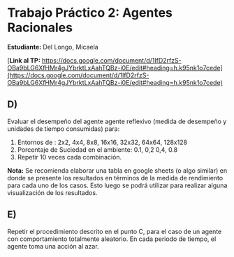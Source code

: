 # Trabajo Práctico 2: Agentes Racionales 

**Estudiante:** Del Longo, Micaela

[**Link al TP:** https://docs.google.com/document/d/1IfD2rfzS-OBa9bLG6XfHMr4gJYbrktLxAahTQBz-i0E/edit#heading=h.k95nk1o7cede](https://docs.google.com/document/d/1IfD2rfzS-OBa9bLG6XfHMr4gJYbrktLxAahTQBz-i0E/edit#heading=h.k95nk1o7cede)

## D)
Evaluar el desempeño del agente agente reflexivo (medida de desempeño y unidades de tiempo consumidas) para:
1. Entornos de : 2x2, 4x4, 8x8, 16x16, 32x32, 64x64, 128x128 
2. Porcentaje de Suciedad en el ambiente: 0.1, 0,2 0,4, 0.8
3. Repetir 10 veces cada combinación.

**Nota:** Se recomienda elaborar una tabla en google sheets (o algo similar) en donde se presente los resultados en términos de la medida de rendimiento para cada uno de los casos. Esto luego se podrá utilizar para realizar alguna visualización de los resultados.

## E)
Repetir el procedimiento descrito en el punto C, para el caso de un agente con comportamiento totalmente aleatorio.  En cada periodo de tiempo, el agente toma una acción al azar.